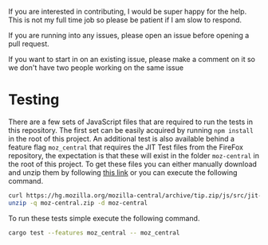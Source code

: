 If you are interested in contributing, I would be super happy for the help. This is not my
full time job so please be patient if I am slow to respond.

If you are running into any issues, please open an issue before opening a pull request.

If you want to start in on an existing issue, please make a comment on it so we don't have
two people working on the same issue


# Testing
There are a few sets of JavaScript files that are required to run the tests in this repository. The first set can be easily acquired by running `npm install` in the root of this project. An additional test is also available behind a feature flag `moz_central` that requires the JIT Test files from the FireFox repository, the expectation is that these will exist in the folder `moz-central` in the root of this project. To get these files you can either manually download and unzip them by following [this link](https://hg.mozilla.org/mozilla-central/archive/tip.zip/js/src/jit-test/tests/) or you can execute the following command.

```sh
curl https://hg.mozilla.org/mozilla-central/archive/tip.zip/js/src/jit-test/tests/ --output moz-central.zip
unzip -q moz-central.zip -d moz-central
```

To run these tests simple execute the following command.

```sh
cargo test --features moz_central -- moz_central
```